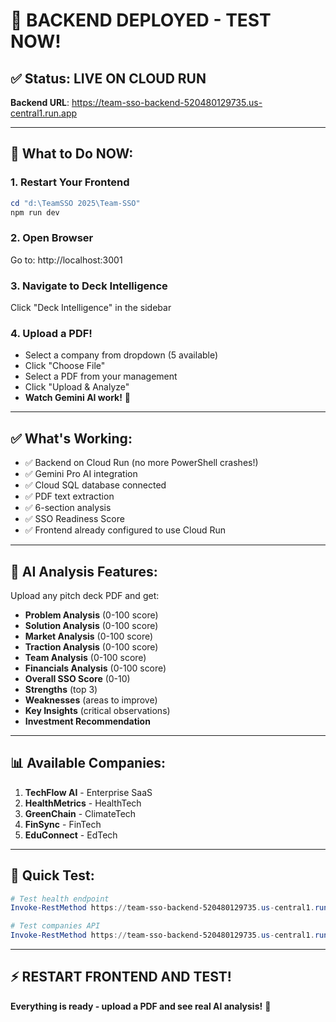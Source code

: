 # 🎉 BACKEND DEPLOYED - TEST NOW!

## ✅ Status: LIVE ON CLOUD RUN

**Backend URL**: https://team-sso-backend-520480129735.us-central1.run.app

---

## 🚀 What to Do NOW:

### 1. Restart Your Frontend
```powershell
cd "d:\TeamSSO 2025\Team-SSO"
npm run dev
```

### 2. Open Browser
Go to: http://localhost:3001

### 3. Navigate to Deck Intelligence
Click "Deck Intelligence" in the sidebar

### 4. Upload a PDF!
- Select a company from dropdown (5 available)
- Click "Choose File"
- Select a PDF from your management
- Click "Upload & Analyze"
- **Watch Gemini AI work!** 🤖

---

## ✅ What's Working:

- ✅ Backend on Cloud Run (no more PowerShell crashes!)
- ✅ Gemini Pro AI integration
- ✅ Cloud SQL database connected
- ✅ PDF text extraction
- ✅ 6-section analysis
- ✅ SSO Readiness Score
- ✅ Frontend already configured to use Cloud Run

---

## 🤖 AI Analysis Features:

Upload any pitch deck PDF and get:
- **Problem Analysis** (0-100 score)
- **Solution Analysis** (0-100 score)
- **Market Analysis** (0-100 score)
- **Traction Analysis** (0-100 score)
- **Team Analysis** (0-100 score)
- **Financials Analysis** (0-100 score)
- **Overall SSO Score** (0-10)
- **Strengths** (top 3)
- **Weaknesses** (areas to improve)
- **Key Insights** (critical observations)
- **Investment Recommendation**

---

## 📊 Available Companies:

1. **TechFlow AI** - Enterprise SaaS
2. **HealthMetrics** - HealthTech  
3. **GreenChain** - ClimateTech
4. **FinSync** - FinTech
5. **EduConnect** - EdTech

---

## 🧪 Quick Test:

```powershell
# Test health endpoint
Invoke-RestMethod https://team-sso-backend-520480129735.us-central1.run.app/health

# Test companies API
Invoke-RestMethod https://team-sso-backend-520480129735.us-central1.run.app/api/companies
```

---

## ⚡ RESTART FRONTEND AND TEST!

**Everything is ready - upload a PDF and see real AI analysis!** 🚀
